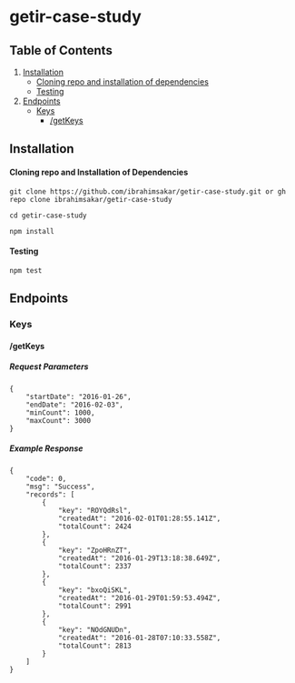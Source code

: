 # getir-case-study

## Table of Contents

1. [Installation](#installation)
    * [Cloning repo and installation of dependencies](#cloning-repo-and-installation-of-dependencies)
    * [Testing](#testing)
2. [Endpoints](#endpoints)
    * [Keys](#keys)
        - [/getKeys](#/getKeys)


## Installation

#### Cloning repo and Installation of Dependencies
```
git clone https://github.com/ibrahimsakar/getir-case-study.git or gh repo clone ibrahimsakar/getir-case-study

cd getir-case-study

npm install
```

#### Testing
```
npm test
```


## Endpoints

### Keys

#### /getKeys


##### Request Parameters

```
{
    "startDate": "2016-01-26",
    "endDate": "2016-02-03",
    "minCount": 1000,
    "maxCount": 3000
}
```

##### Example Response

```
{
    "code": 0,
    "msg": "Success",
    "records": [
        {
            "key": "ROYQdRsl",
            "createdAt": "2016-02-01T01:28:55.141Z",
            "totalCount": 2424
        },
        {
            "key": "ZpoHRnZT",
            "createdAt": "2016-01-29T13:18:38.649Z",
            "totalCount": 2337
        },
        {
            "key": "bxoQiSKL",
            "createdAt": "2016-01-29T01:59:53.494Z",
            "totalCount": 2991
        },
        {
            "key": "NOdGNUDn",
            "createdAt": "2016-01-28T07:10:33.558Z",
            "totalCount": 2813
        }
    ]
}
```